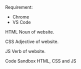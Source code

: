 Requirement:
- Chrome
- VS Code


HTML
Noun of website.

CSS
Adjective of website.

JS
Verb of website.

Code Sandbox
HTML, CSS and JS
